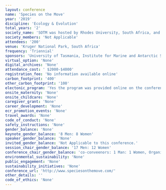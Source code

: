 ```yaml
---
layout: conference 
name: 'Species on the Move'
year: '2019'
discipline: 'Ecology & Evolution'
total_years: '2'
society_name: 'SOTM was hosted by Rhodes University, South Africa, and UTAS, Australia'
society_members: 'Not Applicable'
attendees: '200'
venue: 'Kruger National Park, South Africa'
frequency: 'Triennial'
sponsors: 'University of Tasmania, Institute for Marine and Antarctic Studies (IMA), Center for Marine Socioecology(CMS)'
virtual_option: 'None'
digital_archives: 'None'
attendance_cost: ' $2000-$4000'
registration_fee: 'No information available online'
carbon_footprint: '400'
other_carbon_footprint: '100'
electonic_program: 'Yes the program was provided online on the conference website.'
onsite_maternity: 'None'
onsite_childcare: 'None'
caregiver_grant: 'None'
career_development: 'None'
ecr_promotion_events: 'None'
travel_awards: 'None'
code_of_conduct: 'None'
safety_instructions: 'None'
gender_balance: 'None'
keynote_gender_balance: '8 Men: 8 Women'
speaker_gender_balance: 'None'
invited_gender_balance: 'Not Applicable to this conference.'
session_chair_gender_balance: '17 Men: 12 Women'
conference_chair_gender_balance: 'co-conveenors: 1 Man: 1 Women, Organizing committee including an early career researcher committee: 12 Women: 10 Men'
environmental_sustainability: 'None'
public_engagement: 'None'
sustainability_initiatives: 'None'
conference_url: 'http://www.speciesonthemove.com/'
other_details: ''
code_of_ethics: 'None'
---
```


